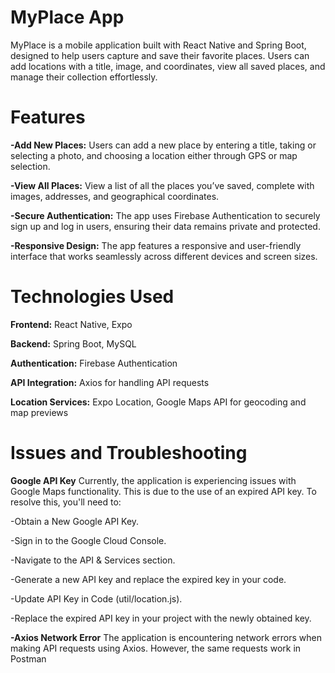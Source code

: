 # MyPlace App
MyPlace is a mobile application built with React Native and Spring Boot, designed to help users capture and save their favorite places. Users can add locations with a title, image, and coordinates, view all saved places, and manage their collection effortlessly.

# Features
 **-Add New Places:** Users can add a new place by entering a title, taking or selecting a photo, and choosing a location either through GPS or map selection.
 
 **-View All Places:** View a list of all the places you’ve saved, complete with images, addresses, and geographical coordinates.
 
 **-Secure Authentication:** The app uses Firebase Authentication to securely sign up and log in users, ensuring their data remains private and protected.
 
 **-Responsive Design:** The app features a responsive and user-friendly interface that works seamlessly across different devices and screen sizes.

# Technologies Used
**Frontend:** React Native, Expo

**Backend:** Spring Boot, MySQL

**Authentication:** Firebase Authentication

**API Integration:** Axios for handling API requests

**Location Services:** Expo Location, Google Maps API for geocoding and map previews


# Issues and Troubleshooting
**Google API Key**
Currently, the application is experiencing issues with Google Maps functionality. This is due to the use of an expired API key. To resolve this, you'll need to:

-Obtain a New Google API Key.

-Sign in to the Google Cloud Console.

-Navigate to the API & Services section.

-Generate a new API key and replace the expired key in your code.

-Update API Key in Code (util/location.js).

-Replace the expired API key in your project with the newly obtained key.


**-Axios Network Error**
The application is encountering network errors when making API requests using Axios. However, the same requests work in Postman
